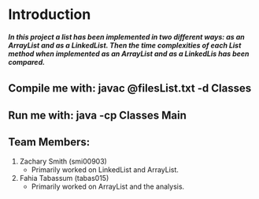 # Introduction
###### **In this project  a list has been implemented in two different ways: as an ArrayList and as a LinkedList. Then  the time complexities of each List method when implemented as an ArrayList and as a LinkedLis has been compared.**

## Compile me with: javac @filesList.txt -d Classes
## Run me with: java -cp Classes Main 

## Team Members:
1. Zachary Smith (smi00903)
	* Primarily worked on LinkedList and ArrayList.
2. Fahia Tabassum (tabas015)
	* Primarily worked on ArrayList and the analysis.
